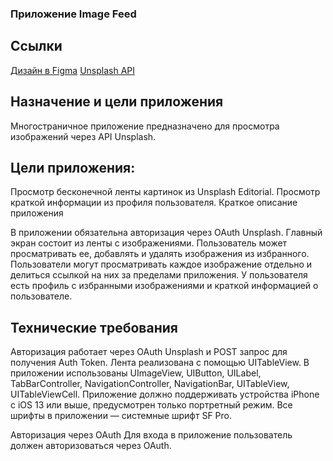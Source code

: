 ### Приложение Image Feed

## Ссылки
[Дизайн в Figma](https://www.figma.com/file/Y8jmksdf2qxOUmLEt1Afth/Image-Feed?type=design&node-id=0-1&mode=design)
[Unsplash API](https://unsplash.com/documentation)

## Назначение и цели приложения

Многостраничное приложение предназначено для просмотра изображений через API Unsplash.

## Цели приложения:

Просмотр бесконечной ленты картинок из Unsplash Editorial.
Просмотр краткой информации из профиля пользователя.
Краткое описание приложения

В приложении обязательна авторизация через OAuth Unsplash.
Главный экран состоит из ленты с изображениями. Пользователь может просматривать ее, добавлять и удалять изображения из избранного.
Пользователи могут просматривать каждое изображение отдельно и делиться ссылкой на них за пределами приложения.
У пользователя есть профиль с избранными изображениями и краткой информацией о пользователе.

## Технические требования

Авторизация работает через OAuth Unsplash и POST запрос для получения Auth Token.
Лента реализована с помощью UITableView.
В приложении использованы UImageView, UIButton, UILabel, TabBarController, NavigationController, NavigationBar, UITableView, UITableViewCell.
Приложение должно поддерживать устройства iPhone с iOS 13 или выше, предусмотрен только портретный режим.
Все шрифты в приложении — системные шрифт SF Pro. 

Авторизация через OAuth
Для входа в приложение пользователь должен авторизоваться через OAuth.
